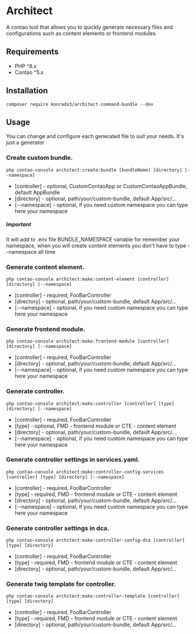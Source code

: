 # Architect
A contao tool that allows you to quickly generate necessary files and configurations such as content elements or frontend modules.

## Requirements
- PHP ^8.x
- Contao ^5.x 

## Installation

```
composer require konradx3/architect-command-bundle --dev
```


## Usage

You can change and configure each generated file to suit your needs.
It's just a generator

### Create custom bundle.
```
php contao-console architect:create:bundle [bundleName] [directory] [--namespace]
```
- [controller] - optional, CustomContaoApp or CustomContaoAppBundle, default AppBundle
- [directory] - optional, path/your/custom-bundle, default App/src/...
- [--namespace] - optional, if you need custom namespace you can type here your namespace

##### Important
It will add to .env file BUNDLE_NAMESPACE variable for remember your namespace, when you will create content elements you don't have to type --namespace all time

### Generate content element.
```
php contao-console architect:make:content-element [controller] [directory] [--namespace]
```
- [controller] - required, FooBarController
- [directory] - optional, path/your/custom-bundle, default App/src/...
- [--namespace] - optional, if you need custom namespace you can type here your namespace

### Generate frontend module.
```
php contao-console architect:make:frontend-module [controller] [directory] [--namespace]
```
- [controller] - required, FooBarController
- [directory] - optional, path/your/custom-bundle, default App/src/...
- [--namespace] - optional, if you need custom namespace you can type here your namespace

### Generate controller.
```
php contao-console architect:make:controller [controller] [type] [directory] [--namespace]
```
- [controller] - required, FooBarController
- [type] - optional, FMD - frontend module or CTE - content element
- [directory] - optional, path/your/custom-bundle, default App/src/...
- [--namespace] - optional, if you need custom namespace you can type here your namespace

### Generate controller settings in services.yaml.
```
php contao-console architect:make:controller-config-services [controller] [type] [directory] [--namespace]
```
- [controller] - required, FooBarController
- [type] - required, FMD - frontend module or CTE - content element
- [directory] - optional, path/your/custom-bundle, default App/src/...
- [--namespace] - optional, if you need custom namespace you can type here your namespace

### Generate controller settings in dca.
```
php contao-console architect:make:controller-config-dca [controller] [type] [directory]
```
- [controller] - required, FooBarController
- [type] - required, FMD - frontend module or CTE - content element
- [directory] - optional, path/your/custom-bundle, default App/src/...

### Generate twig template for controller.
```
php contao-console architect:make:controller-template [controller] [type] [directory]
```
- [controller] - required, FooBarController
- [type] - required, FMD - frontend module or CTE - content element
- [directory] - optional, path/your/custom-bundle, default App/src/...
